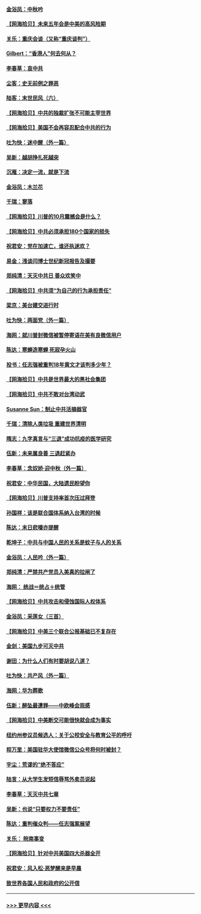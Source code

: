 #### [金浴凤：中秋吟](../pages/nsc993/n12441773.md?t=10010602) 
#### [【网海拾贝】未来五年会是中美的高风险期](../pages/nsc993/n12440760.md?t=10010602) 
#### [关乐：重庆会谈（又称“重庆谈判”）](../pages/nsc993/n12437525.md?t=10010602) 
#### [Gilbert：“香港人”何去何从？](../pages/nsc993/n12435894.md?t=10010602) 
#### [李春草：哀中共](../pages/nsc993/n12435874.md?t=10010602) 
#### [尘客：史无前例之罪恶](../pages/nsc993/n12435762.md?t=10010602) 
#### [陆客：末世民风（六）](../pages/nsc993/n12435354.md?t=10010602) 
#### [【网海拾贝】中共的独裁扩张不可能主宰世界](../pages/nsc993/n12435151.md?t=10010602) 
#### [【网海拾贝】美国不会再容忍配合中共的行为](../pages/nsc993/n12433808.md?t=10010602) 
#### [吐为快：迷中醒（外一篇）](../pages/nsc993/n12433585.md?t=10010602) 
#### [吴新：越胡挣扎死越突](../pages/nsc993/n12433562.md?t=10010602) 
#### [沉雁：决定一流，就是下流](../pages/nsc993/n12432128.md?t=10010602) 
#### [金浴凤：木兰花](../pages/nsc993/n12432124.md?t=10010602) 
#### [千瑞：寥落](../pages/nsc993/n12432071.md?t=10010602) 
#### [【网海拾贝】川普的10月震撼会是什么？](../pages/nsc993/n12431624.md?t=10010602) 
#### [【网海拾贝】中共必须承担180个国家的损失](../pages/nsc993/n12428893.md?t=10010602) 
#### [祝君安：党在加速亡，谁还执迷欢？](../pages/nsc993/n12428652.md?t=10010602) 
#### [易金：浅谈闫博士世纪新冠报告及撮要](../pages/nsc993/n12426822.md?t=10010602) 
#### [郑纯清：天灭中共日 善众欢笑中](../pages/nsc993/n12426784.md?t=10010602) 
#### [【网海拾贝】中共须“为自己的行为承担责任”](../pages/nsc993/n12426067.md?t=10010602) 
#### [梁京：美台建交进行时](../pages/nsc993/n12424066.md?t=10010602) 
#### [吐为快：两面党（外一篇）](../pages/nsc993/n12424043.md?t=10010602) 
#### [海网：就川普封微信被暂停寄语在美有良微信用户](../pages/nsc993/n12424021.md?t=10010602) 
#### [陈达：寒蝉造寒蝉 死寂孕火山](../pages/nsc993/n12423958.md?t=10010602) 
#### [投书：任志强被重判18年黄文才该判多少年？](../pages/nsc993/n12423672.md?t=10010602) 
#### [【网海拾贝】中共是世界最大的黑社会集团](../pages/nsc993/n12423543.md?t=10010602) 
#### [【网海拾贝】中共不敢对台湾动武](../pages/nsc993/n12421418.md?t=10010602) 
#### [Susanne Sun：制止中共活摘器官](../pages/nsc993/n12419654.md?t=10010602) 
#### [千瑞：清除人类垃圾 重建世界清明](../pages/nsc993/n12419414.md?t=10010602) 
#### [隋志：九字真言与“三退”成功抗疫的医学研究](../pages/nsc993/n12419248.md?t=10010602) 
#### [伍新：未来属良善 三退赶紧办](../pages/nsc993/n12418496.md?t=10010602) 
#### [李春草：念奴娇·迎中秋（外一篇）](../pages/nsc993/n12418465.md?t=10010602) 
#### [祝君安：中华民国，大陆遗民盼望你](../pages/nsc993/n12418089.md?t=10010602) 
#### [【网海拾贝】川普支持率首次压过拜登](../pages/nsc993/n12418050.md?t=10010602) 
#### [孙国祥：该是联合国体系纳入台湾的时候](../pages/nsc993/n12417369.md?t=10010602) 
#### [陈达：末日悲嚎亦提醒](../pages/nsc993/n12416736.md?t=10010602) 
#### [乾坤子：中共与中国人民的关系是蚊子与人的关系](../pages/nsc993/n12416632.md?t=10010602) 
#### [金浴凤：人民吟（外一篇）](../pages/nsc993/n12416567.md?t=10010602) 
#### [郑纯清：严禁共产党员入美真的拉闸了](../pages/nsc993/n12416550.md?t=10010602) 
#### [海网： 统战＝统占＋统管](../pages/nsc993/n12416404.md?t=10010602) 
#### [【网海拾贝】中共攻击和侵蚀国际人权体系](../pages/nsc993/n12416250.md?t=10010602) 
#### [金浴凤：采莲女（三首）](../pages/nsc993/n12415517.md?t=10010602) 
#### [【网海拾贝】中美三个联合公报基础已不复存在](../pages/nsc993/n12415054.md?t=10010602) 
#### [金剑：美国九步可灭中共](../pages/nsc993/n12413183.md?t=10010602) 
#### [谢田：为什么人们有时要胡说八道？](../pages/nsc993/n12411861.md?t=10010602) 
#### [吐为快：共产风（外一篇）](../pages/nsc993/n12411761.md?t=10010602) 
#### [海网：华为葬歌](../pages/nsc993/n12410381.md?t=10010602) 
#### [伍新：醉坠最遭罪——中欧峰会观感](../pages/nsc993/n12410364.md?t=10010602) 
#### [【网海拾贝】中美断交可能很快就会成为事实](../pages/nsc993/n12409495.md?t=10010602) 
#### [纽约州参议员候选人：关于公校安全与教育公平的呼吁](../pages/nsc993/n12409228.md?t=10010602) 
#### [程万里：美国驻华大使馆微信公众号将何时被封？](../pages/nsc993/n12407397.md?t=10010602) 
#### [宇尘：荒谬的“绝不答应”](../pages/nsc993/n12407360.md?t=10010602) 
#### [陆言：从大学生发短信辱骂外卖员说起](../pages/nsc993/n12407285.md?t=10010602) 
#### [李春草：天灭中共七章](../pages/nsc993/n12406988.md?t=10010602) 
#### [吴新：也说“只要权力不要责任”](../pages/nsc993/n12406966.md?t=10010602) 
#### [陈达：重判催众判——任志强案展望](../pages/nsc993/n12404540.md?t=10010602) 
#### [关乐： 皖南事变](../pages/nsc993/n12404288.md?t=10010602) 
#### [【网海拾贝】针对中共美国四大杀器全开](../pages/nsc993/n12404172.md?t=10010602) 
#### [祝君安：风入松‧恶梦醒来是早晨](../pages/nsc993/n12401953.md?t=10010602) 
#### [致世界各国人民和政府的公开信](../pages/nsc993/n12401824.md?t=10010602) 

----
#### [ >>> 更早内容 <<< ](../indexes/nsc993-earlier.md)

